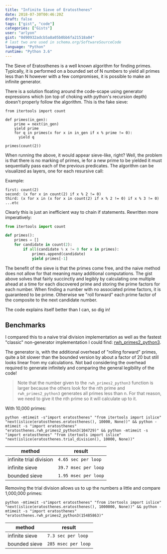 ```yaml
---
title: "Infinite Sieve of Eratosthenes"
date: 2018-07-30T00:46:20Z
draft: false
tags: ["gist", "code"]
categories: ["Gists"]
user: "arlyon"
gist: "0d90932adcb5a8a05b0bb6fa21518a04"
# last two are used in schema.org/SoftwareSourceCode
language: "Python"
runtime: "Python 3.6"
---
```


The Sieve of Eratosthenes is a well known algorithm for finding primes.
Typically, it is performed on a bounded set of N numbers to yield all
primes less than N however with a few compromises, it is possible to
make an infinite generator.

There is a solution floating around the code-scape using generator
expressions which (on top of choking with python's recursion depth)
doesn't properly follow the algorithm. This is the fake sieve:

```python3
from itertools import count

def primes(in_gen):
    prime = next(in_gen)
    yield prime
    for q in primes(x for x in in_gen if x % prime != 0):
      yield q

primes(count(2))
```

When running the above, it would appear sieve-like, right? Well,
the problem is that there is no marking of primes, ie for a new prime
to be yielded it must sequentially pass each of the previous predicates.
The algorithm can be visualized as layers, one for each resursive call:

Example:

    first: count(2)
    second: (x for x in count(2) if x % 2 != 0)
    third: (x for x in (x for x in count(2) if x % 2 != 0) if x % 3 != 0)
    ...etc

Clearly this is just an inefficient way to chain if statements.
Rewritten more imperatively:

```python
from itertools import count

def primes():
    primes = []
    for candidate in count(2):
        if all(candidate % x != 0 for x in primes):
            primes.append(candidate)
            yield primes[-1]
```

The benefit of the sieve is that the primes come free, and the naive
method does not allow for that meaning many additional computations.
The gist above solves that fairly succinctly and legibly by calculating
one multiple ahead at a time for each discovered prime and storing the
prime factors for each number. When finding a number with no associated
prime factors, it is guaranteed to be prime. Otherwise we "roll forward"
each prime factor of the composite to the next candidate number.

The code explains itself better than I can, so dig in!

## Benchmarks

I compared this to a naive trial division implementation as well as the
fastest "classic" non-generator implementation I could find:
[rwh_primes2_python3](https://stackoverflow.com/a/33356284/4913983).

The generator is, with the additional overhead of "rolling forward"
primes, quite a bit slower than the bounded version by about a factor
of 20 but still looks linear from my calculations. Not bad considering
the overhead required to generate infinitely and comparing the general
legibility of the code!

> Note that the number given to the `rwh_primes2_python3` function is
larger because the others look for the nth prime and
`rwh_primes2_python3` generates all primes less than n. For that reason,
we need to give it the nth prime so it will calculate up to it.

With 10,000 primes:

    python -mtimeit -s"import eratosthenes" "from itertools import islice"  "next(islice(eratosthenes.eratosthenes(), 10000, None))" && python -mtimeit -s "import eratosthenes" "eratosthenes.rwh_primes2_python3(104729)" && python -mtimeit -s "import eratosthenes" "from itertools import islice" "next(islice(eratosthenes.trial_division(), 10000, None))"

| method | result |
| ------ | ------ |
| infinite trial division | `4.65 sec per loop` |
| infinite sieve | `39.7 msec per loop` |
| bounded sieve | `1.95 msec per loop` |


Removing the trial division allows us to up the numbers a little and
compare 1,000,000 primes:

    python -mtimeit -s"import eratosthenes" "from itertools import islice"  "next(islice(eratosthenes.eratosthenes(), 1000000, None))" && python -mtimeit -s "import eratosthenes" "eratosthenes.rwh_primes2_python3(15485863)"

| method | result |
| ------ | ------ |
| infinite sieve | `7.3 sec per loop` |
| bounded sieve | `285 msec per loop` |
